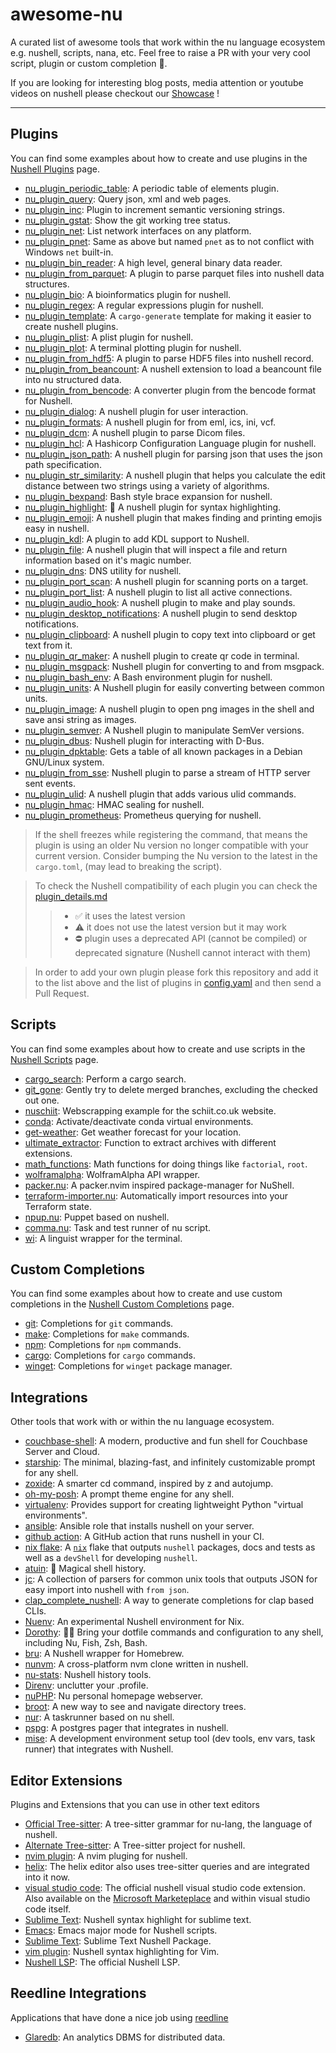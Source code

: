 # awesome-nu
A curated list of awesome tools that work within the nu language ecosystem e.g. nushell, scripts, nana, etc. Feel free to raise a PR with your very cool script, plugin or custom completion 🚀.

If you are looking for interesting blog posts, media attention or youtube videos on nushell please checkout our [Showcase](https://github.com/nushell/showcase) !

---

## Plugins
You can find some examples about how to create and use plugins in the [Nushell Plugins](https://www.nushell.sh/book/plugins.html) page.
- [nu_plugin_periodic_table](https://crates.io/crates/nu_plugin_periodic_table): A periodic table of elements plugin.
- [nu_plugin_query](https://github.com/nushell/nushell/tree/main/crates/nu_plugin_query): Query json, xml and web pages.
- [nu_plugin_inc](https://github.com/nushell/nushell/tree/main/crates/nu_plugin_inc): Plugin to increment semantic versioning strings.
- [nu_plugin_gstat](https://github.com/nushell/nushell/tree/main/crates/nu_plugin_gstat): Show the git working tree status.
- [nu_plugin_net](https://crates.io/crates/nu_plugin_net): List network interfaces on any platform.
- [nu_plugin_pnet](https://github.com/fdncred/nu_plugin_pnet): Same as above but named `pnet` as to not conflict with Windows `net` built-in.
- [nu_plugin_bin_reader](https://github.com/WindSoilder/nu_plugin_bin_reader): A high level, general binary data reader.
- [nu_plugin_from_parquet](https://github.com/fdncred/nu_plugin_from_parquet): A plugin to parse parquet files into nushell data structures.
- [nu_plugin_bio](https://github.com/Euphrasiologist/nu_plugin_bio): A bioinformatics plugin for nushell.
- [nu_plugin_regex](https://github.com/fdncred/nu_plugin_regex): A regular expressions plugin for nushell.
- [nu_plugin_template](https://github.com/fdncred/nu_plugin_template): A `cargo-generate` template for making it easier to create nushell plugins.
- [nu_plugin_plist](https://github.com/ayax79/nu_plugin_plist): A plist plugin for nushell.
- [nu_plugin_plot](https://github.com/Euphrasiologist/nu_plugin_plot): A terminal plotting plugin for nushell.
- [nu_plugin_from_hdf5](https://github.com/Berrysoft/nu_plugin_from_hdf5): A plugin to parse HDF5 files into nushell record.
- [nu_plugin_from_beancount](https://github.com/jcornaz/nu_plugin_from_beancount): A nushell extension to load a beancount file into nu structured data.
- [nu_plugin_from_bencode](https://github.com/bluk/nu_plugin_from_bencode): A converter plugin from the bencode format for Nushell.
- [nu_plugin_dialog](https://github.com/Trivernis/nu-plugin-dialog): A nushell plugin for user interaction.
- [nu_plugin_formats](https://crates.io/crates/nu_plugin_formats): A nushell plugin for from eml, ics, ini, vcf.
- [nu_plugin_dcm](https://github.com/realcundo/nu_plugin_dcm): A nushell plugin to parse Dicom files.
- [nu_plugin_hcl](https://github.com/Yethal/nu_plugin_hcl): A Hashicorp Configuration Language plugin for nushell.
- [nu_plugin_json_path](https://github.com/fdncred/nu_plugin_json_path): A nushell plugin for parsing json that uses the json path specification.
- [nu_plugin_str_similarity](https://github.com/fdncred/nu_plugin_str_similarity): A nushell plugin that helps you calculate the edit distance between two strings using a variety of algorithms.
- [nu_plugin_bexpand](https://codeberg.org/Taywee/nu-plugin-bexpand): Bash style brace expansion for nushell.
- [nu_plugin_highlight](https://github.com/cptpiepmatz/nu-plugin-highlight): 🌈 A nushell plugin for syntax highlighting.
- [nu_plugin_emoji](https://github.com/fdncred/nu_plugin_emoji): A nushell plugin that makes finding and printing emojis easy in nushell.
- [nu_plugin_kdl](https://github.com/amtoine/nu_plugin_kdl): A plugin to add KDL support to Nushell.
- [nu_plugin_file](https://github.com/fdncred/nu_plugin_file): A nushell plugin that will inspect a file and return information based on it's magic number.
- [nu_plugin_dns](https://github.com/dead10ck/nu_plugin_dns): DNS utility for nushell.
- [nu_plugin_port_scan](https://github.com/FMotalleb/nu_plugin_port_scan): A nushell plugin for scanning ports on a target.
- [nu_plugin_port_list](https://github.com/FMotalleb/nu_plugin_port_list): A nushell plugin to list all active connections.
- [nu_plugin_audio_hook](https://github.com/FMotalleb/nu_plugin_audio_hook): A nushell plugin to make and play sounds.
- [nu_plugin_desktop_notifications](https://github.com/FMotalleb/nu_plugin_desktop_notifications): A nushell plugin to send desktop notifications.
- [nu_plugin_clipboard](https://github.com/FMotalleb/nu_plugin_clipboard): A nushell plugin to copy text into clipboard or get text from it.
- [nu_plugin_qr_maker](https://github.com/FMotalleb/nu_plugin_qr_maker): A nushell plugin to create qr code in terminal.
- [nu_plugin_msgpack](https://github.com/hulthe/nu_plugin_msgpack): Nushell plugin for converting to and from msgpack.
- [nu_plugin_bash_env](https://github.com/tesujimath/nu_plugin_bash_env): A Bash environment plugin for nushell.
- [nu_plugin_units](https://github.com/JosephTLyons/nu_plugin_units): A Nushell plugin for easily converting between common units.
- [nu_plugin_image](https://github.com/FMotalleb/nu_plugin_image): A nushell plugin to open png images in the shell and save ansi string as images.
- [nu_plugin_semver](https://github.com/abusch/nu_plugin_semver): A Nushell plugin to manipulate SemVer versions.
- [nu_plugin_dbus](https://github.com/devyn/nu_plugin_dbus): Nushell plugin for interacting with D-Bus.
- [nu_plugin_dpktable](https://github.com/pdenapo/nu_plugin_dpkgtable.git): Gets a table of all known packages in a Debian GNU/Linux system.
- [nu_plugin_from_sse](https://github.com/cablehead/nu_plugin_from_sse): Nushell plugin to parse a stream of HTTP server sent events.
- [nu_plugin_ulid](https://github.com/lizclipse/nu_plugin_ulid): A nushell plugin that adds various ulid commands.
- [nu_plugin_hmac](https://github.com/fnuttens/nu_plugin_hmac): HMAC sealing for nushell.
- [nu_plugin_prometheus](https://github.com/drbrain/nu_plugin_prometheus): Prometheus querying for nushell.

> If the shell freezes while registering the command, that means the plugin is using an older Nu version no longer compatible with your current version. Consider bumping the Nu version to the latest in the `cargo.toml`, (may lead to breaking the script).

> To check the Nushell compatibility of each plugin you can check the [plugin_details.md](https://github.com/nushell/awesome-nu/blob/main/plugin_details.md)
>>  * ✅ it uses the latest version
>>  * ⚠️ it does not use the latest version but it may work
>>  * ⛔ plugin uses a deprecated API (cannot be compiled) or deprecated signature (Nushell cannot interact with them)

> In order to add your own plugin please fork this repository and add it to the list above and the list of plugins in [config.yaml](https://github.com/nushell/awesome-nu/blob/main/config.yaml) and then send a Pull Request.

## Scripts
You can find some examples about how to create and use scripts in the [Nushell Scripts](https://www.nushell.sh/book/scripts.html) page.

- [cargo_search](https://github.com/nushell/nu_scripts/blob/main/sourced/cool-oneliners/cargo_search.nu): Perform a cargo search.
- [git_gone](https://github.com/nushell/nu_scripts/blob/main/sourced/cool-oneliners/git_gone.nu): Gently try to delete merged branches, excluding the checked out one.
- [nuschiit](https://github.com/nushell/nu_scripts/blob/main/sourced/webscraping/nuschiit.nu): Webscrapping example for the schiit.co.uk website.
- [conda](https://github.com/nushell/nu_scripts/blob/main/modules/virtual_environments/conda.nu): Activate/deactivate conda virtual environments.
- [get-weather](https://github.com/nushell/nu_scripts/blob/main/modules/weather/get-weather.nu): Get weather forecast for your location.
- [ultimate_extractor](https://github.com/nushell/nu_scripts/blob/main/modules/data_extraction/ultimate_extractor.nu): Function to extract archives with different extensions.
- [math_functions](https://github.com/nushell/nu_scripts/blob/main/modules/maths/math_functions.nu): Math functions for doing things like `factorial`, `root`.
- [wolframalpha](https://github.com/nushell/nu_scripts/blob/main/sourced/api_wrappers/wolframalpha.nu): WolframAlpha API wrapper.
- [packer.nu](https://github.com/Jan9103/packer.nu): A packer.nvim inspired package-manager for NuShell.
- [terraform-importer.nu](https://github.com/Yethal/terraform-importer): Automatically import resources into your Terraform state.
- [npup.nu](https://github.com/fj0r/npup): Puppet based on nushell.
- [comma.nu](https://github.com/fj0r/comma.nu): Task and test runner of nu script.
- [wi](https://github.com/phoenixr-codes/wi): A linguist wrapper for the terminal.

## Custom Completions
You can find some examples about how to create and use custom completions in the [Nushell Custom Completions](https://www.nushell.sh/book/custom_completions.html) page.
- [git](https://github.com/nushell/nu_scripts/blob/main/custom-completions/git/git-completions.nu): Completions for `git` commands.
- [make](https://github.com/nushell/nu_scripts/blob/main/custom-completions/make/make-completions.nu): Completions for `make` commands.
- [npm](https://github.com/nushell/nu_scripts/blob/main/custom-completions/npm/npm-completions.nu): Completions for `npm` commands.
- [cargo](https://github.com/nushell/nu_scripts/blob/main/custom-completions/cargo/cargo-completions.nu): Completions for `cargo` commands.
- [winget](https://github.com/nushell/nu_scripts/blob/main/custom-completions/winget/winget-completions.nu): Completions for `winget` package manager.

## Integrations
Other tools that work with or within the nu language ecosystem.
- [couchbase-shell](https://github.com/couchbaselabs/couchbase-shell): A modern, productive and fun shell for Couchbase Server and Cloud.
- [starship](https://starship.rs/#nushell): The minimal, blazing-fast, and infinitely customizable prompt for any shell.
- [zoxide](https://github.com/ajeetdsouza/zoxide): A smarter cd command, inspired by z and autojump.
- [oh-my-posh](https://ohmyposh.dev/docs/installation/prompt): A prompt theme engine for any shell.
- [virtualenv](https://github.com/pypa/virtualenv): Provides support for creating lightweight Python "virtual environments".
- [ansible](https://github.com/Yethal/ansible-role-nushell): Ansible role that installs nushell on your server.
- [github action](https://github.com/marketplace/actions/setup-nu): A GitHub action that runs nushell in your CI.
- [nix flake](https://git.sr.ht/~mangoiv/nu-shell.nix): A [`nix`](https://nixos.org/) flake that outputs `nushell` packages, docs and tests as well as a `devShell` for developing `nushell`.
- [atuin](https://github.com/ellie/atuin): 🐢 Magical shell history.
- [jc](https://github.com/kellyjonbrazil/jc): A collection of parsers for common unix tools that outputs JSON for easy import into nushell with `from json`.
- [clap_complete_nushell](https://github.com/clap-rs/clap/tree/master/clap_complete_nushell): A way to generate completions for clap based CLIs.
- [Nuenv](https://determinate.systems/posts/nuenv): An experimental Nushell environment for Nix.
- [Dorothy](https://github.com/bevry/dorothy): 🧙‍♀️ Bring your dotfile commands and configuration to any shell, including Nu, Fish, Zsh, Bash.
- [bru](https://github.com/selfagency/bru): A Nushell wrapper for Homebrew.
- [nunvm](https://github.com/Yakiyo/nunvm): A cross-platform nvm clone written in nushell.
- [nu-stats](https://github.com/Nushell101/nu-stats): Nushell history tools.
- [Direnv](https://github.com/direnv/direnv/blob/master/docs/hook.md#nushell): unclutter your .profile.
- [nuPHP](https://github.com/mikayla-maki/nuPHP): Nu personal homepage webserver.
- [broot](https://github.com/Canop/broot): A new way to see and navigate directory trees.
- [nur](https://github.com/ddanier/nur): A taskrunner based on nu shell.
- [pspg](https://github.com/okbob/pspg): A postgres pager that integrates in nushell.
- [mise](https://mise.jdx.dev/): A development environment setup tool (dev tools, env vars, task runner) that integrates with Nushell.

## Editor Extensions
Plugins and Extensions that you can use in other text editors
- [Official Tree-sitter](https://github.com/nushell/tree-sitter-nu): A tree-sitter grammar for nu-lang, the language of nushell.
- [Alternate Tree-sitter](https://github.com/LhKipp/tree-sitter-nu): A Tree-sitter project for nushell.
- [nvim plugin](https://github.com/LhKipp/nvim-nu): A nvim pluging for nushell.
- [helix](https://github.com/helix-editor/helix): The helix editor also uses tree-sitter queries and are integrated into it now.
- [visual studio code](https://github.com/nushell/vscode-nushell-lang): The official nushell visual studio code extension. Also available on the [Microsoft Marketeplace](https://marketplace.visualstudio.com/items?itemName=TheNuProjectContributors.vscode-nushell-lang) and within visual studio code itself.
- [Sublime Text](https://github.com/kurokirasama/nushell_sublime_syntax): Nushell syntax highlight for sublime text.
- [Emacs](https://github.com/mrkkrp/nushell-mode): Emacs major mode for Nushell scripts.
- [Sublime Text](https://github.com/stevenxxiu/sublime_text_nushell): Sublime Text Nushell Package.
- [vim plugin](https://github.com/elkasztano/nushell-syntax-vim): Nushell syntax highlighting for Vim.
- [Nushell LSP](https://github.com/nushell/nushell/tree/main/crates/nu-lsp): The official Nushell LSP.

## Reedline Integrations
Applications that have done a nice job using [reedline](https://github.com/nushell/reedline)
- [Glaredb](https://github.com/GlareDB/glaredb): An analytics DBMS for distributed data.
